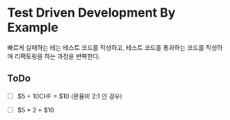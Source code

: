 # Test Driven Development By Example

빠르게 실패하는 테는 테스트 코드를 작성하고, 테스트 코드를 통과하는 코드를 작성하며 리팩토링을 하는 과정을 반복한다.

## ToDo

- [ ] $5 + 10CHF = $10 (환율이 2:1 인 경우)

- [ ] $5 * 2 = $10
